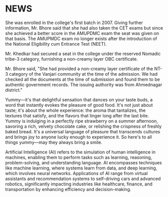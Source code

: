 # NEWS

She was enrolled in the college's first batch in 2007. Giving further information, Mr. Bhore said that she had also taken the CET exams but since she achieved a better score in the AMUPDMC exam the seat was given on that basis. The AMUPMDC exam no longer exists after the introduction of the National Eligibility cum Entrance Test (NEET).

Mr. Khedkar had secured a seat in the college under the reserved Nomadic tribe-3 category, furnishing a non-creamy layer OBC certificate.

Mr. Bhore said, "She had provided a non-creamy layer certificate of the NT-3 category of the Vanjari community at the time of the admission. We had checked all the documents at the time of submission and found them to be authentic government records. The issuing authority was from Ahmednagar district."


Yummy—it's that delightful sensation that dances on your taste buds, a word that instantly evokes the pleasure of good food. It's not just about taste; it's about the whole experience: the aroma that tantalizes, the textures that satisfy, and the flavors that linger long after the last bite. Yummy is indulging in a perfectly ripe strawberry on a summer afternoon, savoring a rich, velvety chocolate cake, or relishing the crispness of freshly baked bread. It's a universal language of pleasure that transcends cultures and brings joy to anyone lucky enough to experience it. So here's to all things yummy—may they always bring a smile.


Artificial Intelligence (AI) refers to the simulation of human intelligence in machines, enabling them to perform tasks such as learning, reasoning, problem-solving, and understanding language. AI encompasses techniques like machine learning, where systems learn from data, and deep learning, which involves neural networks. Applications of AI range from virtual assistants and recommendation systems to self-driving cars and advanced robotics, significantly impacting industries like healthcare, finance, and transportation by enhancing efficiency and decision-making.
